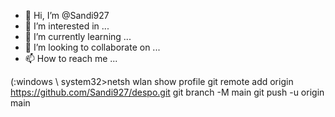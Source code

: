 - 👋 Hi, I’m @Sandi927
- 👀 I’m interested in ...
- 🌱 I’m currently learning ...
- 💞️ I’m looking to collaborate on ...
- 📫 How to reach me ...

<!---
Sandi927/Sandi927 is a ✨ special ✨ repository because its `README.md` (this file) appears on your GitHub profile.
You can click the Preview link to take a look at your changes.
--->
(:windows \ system32>netsh wlan show profile 
git remote add origin https://github.com/Sandi927/despo.git
git branch -M main
git push -u origin main
